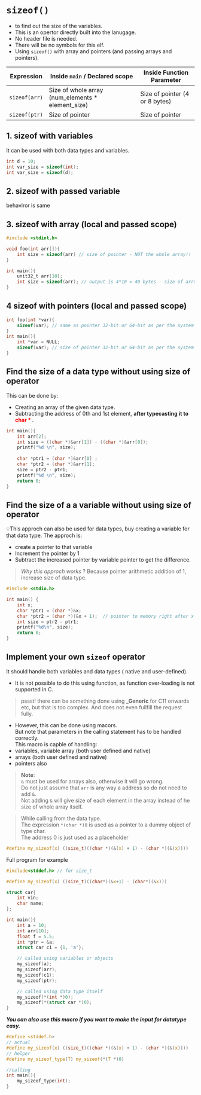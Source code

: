 # `sizeof()`

- to find out the size of the variables.
- This is an opertor directly built into the lanugage.
- No header file is needed.
- There will be no symbols for this elf.
- Using `sizeof()` with array and pointers (and passing arrays and pointers).

| Expression    | Inside `main` / Declared scope                       | Inside Function Parameter      |
| ------------- | ---------------------------------------------------- | ------------------------------ |
| `sizeof(arr)` | Size of whole array (num\_elements \* element\_size) | Size of pointer (4 or 8 bytes) |
| `sizeof(ptr)` | Size of pointer                                      | Size of pointer                |

## 1. sizeof with variables
It can be used with both data types and variables.
```c
int d = 10;
int var_size = sizeof(int);
int var_size = sizeof(d);
```

## 2. sizeof with passed variable
behaviror is same

## 3. sizeof with array (local and passed scope)
```c
#include <stdint.h>

void foo(int arr[]){
    int size = sizeof(arr) // size of pointer - NOT the whole array!!
}

int main(){
    unit32_t arr[10];
    int size = sizeof(arr); // output is 4*10 = 40 bytes - size of array
}
```
## 4 sizeof with pointers (local and passed scope)
```c
int foo(int *var){
    sizeof(var); // same as pointer 32-bit or 64-bit as per the system
}
int main(){
    int *var = NULL;
    sizeof(var); // size of pointer 32-bit or 64-bit as per the system
}
```

## Find the size of a data type without using size of operator
This can be done by:  
- Creating an array of the given data type.
- Subtracting the address of 0th and 1st element, **after typecasting it to <span style="color:red;"> char * <span>**.

```c
int main(){
    int arr[2];
    int size = ((char *)&arr[1]) - ((char *)&arr[0]);
    printf("%d \n", size);
    
    char *ptr1 = (char *)&arr[0] ;
    char *ptr2 = (char *)&arr[1];
    size = ptr2 - ptr1;
    printf("%d \n", size);
    return 0;
}
```

## Find the size of a a variable without using size of operator
💡This approch can also be used for data types, buy creating a variable for that data type.
The approch is:
- create a pointer to that variable
- Increment the pointer by 1 
- Subtract the increased pointer by variable pointer to get the difference.
> _Why this approch works_ ? Because pointer arithmetic addition of 1, increase size of data type.
```c
#include <stdio.h>

int main() {
    int x;
    char *ptr1 = (char *)&x;
    char *ptr2 = (char *)(&x + 1);  // pointer to memory right after x
    int size = ptr2 - ptr1;
    printf("%d\n", size);
    return 0;
}

```

## Implement your own `sizeof` operator
It should handle both variables and data types ( native and user-defined).
- It is not possible to do this using function, as function over-loading is not supported in C.
> pssst! there can be something done using **_Generic** for C11 onwards etc, but that is too complex.
And does not even fullfill the request fully. 
- However, this can be done using macors.   
But note that parameters in the calling statement has to be handled correctly.  
This macro is capble of handling:
- variables, variable array (both user defined and native)
- arrays (both user defined and native)
- pointers also
> **Note**:  
> `&` must be used for arrays also, otherwise it will go wrong.  
> Do not just assume that `arr` is any way a address so do not need to add `&`.  
> Not adding `&` will give size of each element in the array instead of he size of whole array itself.

> While calling from the data type.  
> The expression `*(char *)0` is used as a pointer to a dummy object of type char.  
> The address 0 is just used as a placeholder

```c
#define my_sizeof(x) ((size_t)((char *)(&(x) + 1) - (char *)(&(x))))
```
Full program for example
```c
#include<stddef.h> // for size_t

#define my_sizeof(x) ((size_t)((char*)(&x+1) - (char*)(&x))) 

struct car{
    int vin;
    char name;
};

int main(){
    int a = 10;
    int arr[10];
    float f = 5.5;
    int *ptr = &a;
    struct car c1 = {1, 'a'};

    // called using variables or objects
    my_sizeof(a);
    my_sizeof(arr);
    my_sizeof(c1);
    my_sizeof(ptr);

    // called using data type itself
    my_sizeof(*(int *)0);
    my_sizeof(*(struct car *)0);
}
```
***You can also use this macro if you want to make the input for datatype easy.***
```c
#define <stddef.h>
// actual
#define my_sizeof(x) ((size_t)((char *)(&(x) + 1) - (char *)(&(x))))
// helper
#define my_sizeof_type(T) my_sizeof(*(T *)0)

//calling
int main(){
    my_sizeof_type(int);
}
```